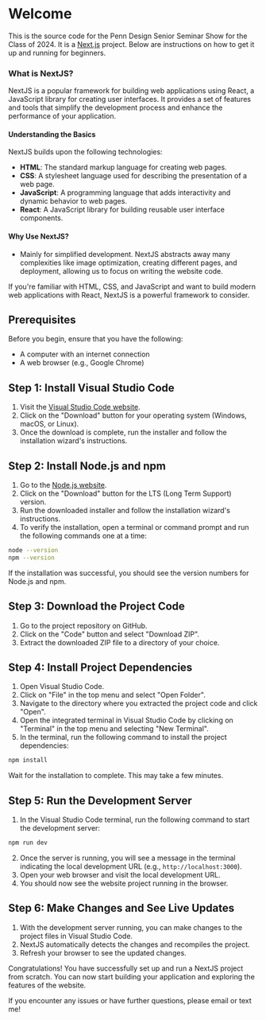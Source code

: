 # Welcome
This is the source code for the Penn Design Senior Seminar Show for the Class of 2024. It is a [Next.js](https://nextjs.org/) project. Below are instructions on how to get it up and running for beginners.

### What is NextJS?

NextJS is a popular framework for building web applications using React, a JavaScript library for creating user interfaces. It provides a set of features and tools that simplify the development process and enhance the performance of your application.

#### Understanding the Basics

NextJS builds upon the following technologies:

- **HTML**: The standard markup language for creating web pages.
- **CSS**: A stylesheet language used for describing the presentation of a web page.
- **JavaScript**: A programming language that adds interactivity and dynamic behavior to web pages.
- **React**: A JavaScript library for building reusable user interface components.

#### Why Use NextJS?
- Mainly for simplified development. NextJS abstracts away many complexities like image optimization, creating different pages, and deployment, allowing us to focus on writing the website code.

If you're familiar with HTML, CSS, and JavaScript and want to build modern web applications with React, NextJS is a powerful framework to consider.

## Prerequisites

Before you begin, ensure that you have the following:

- A computer with an internet connection
- A web browser (e.g., Google Chrome)

## Step 1: Install Visual Studio Code

1. Visit the [Visual Studio Code website](https://code.visualstudio.com/).
2. Click on the "Download" button for your operating system (Windows, macOS, or Linux).
3. Once the download is complete, run the installer and follow the installation wizard's instructions.

## Step 2: Install Node.js and npm

1. Go to the [Node.js website](https://nodejs.org/).
2. Click on the "Download" button for the LTS (Long Term Support) version.
3. Run the downloaded installer and follow the installation wizard's instructions.
4. To verify the installation, open a terminal or command prompt and run the following commands one at a time:

```bash
node --version
npm --version
```

If the installation was successful, you should see the version numbers for Node.js and npm.

## Step 3: Download the Project Code

1. Go to the project repository on GitHub.
2. Click on the "Code" button and select "Download ZIP".
3. Extract the downloaded ZIP file to a directory of your choice.

## Step 4: Install Project Dependencies

1. Open Visual Studio Code.
2. Click on "File" in the top menu and select "Open Folder".
3. Navigate to the directory where you extracted the project code and click "Open".
4. Open the integrated terminal in Visual Studio Code by clicking on "Terminal" in the top menu and selecting "New Terminal".
5. In the terminal, run the following command to install the project dependencies:

```bash
npm install
```

Wait for the installation to complete. This may take a few minutes.

## Step 5: Run the Development Server

1. In the Visual Studio Code terminal, run the following command to start the development server:
```bash
npm run dev
```
2. Once the server is running, you will see a message in the terminal indicating the local development URL (e.g., `http://localhost:3000`).
3. Open your web browser and visit the local development URL.
4. You should now see the website project running in the browser.

## Step 6: Make Changes and See Live Updates

1. With the development server running, you can make changes to the project files in Visual Studio Code.
2. NextJS automatically detects the changes and recompiles the project.
3. Refresh your browser to see the updated changes.

Congratulations! You have successfully set up and run a NextJS project from scratch. You can now start building your application and exploring the features of the website.

If you encounter any issues or have further questions, please email or text me!
